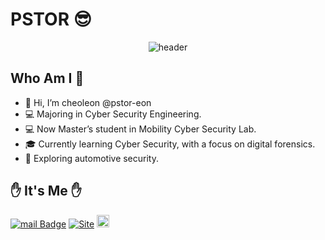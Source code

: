 # PSTOR 😎
<div align="center">

![header](https://capsule-render.vercel.app/api?type=soft&color=auto&height=135&section=header&text=pstor%20profile&fontSize=75)

</div>

## Who Am I 👋
- 👋 Hi, I’m cheoleon @pstor-eon
- 💻 Majoring in Cyber Security Engineering.
- 💻 Now Master’s student in Mobility Cyber Security Lab.
- 🎓 Currently learning Cyber Security, with a focus on digital forensics.
- 🚗 Exploring automotive security.

## ✋ It's Me ✋
[![mail Badge](https://img.shields.io/badge/Mail-D14836?style=flat&logo=mail&logoColor=white)](mailto:contact@pstor.dev)
[![Site](https://img.shields.io/badge/Pstor%20Web%20Site-1eb031?style=flat&logoColor=white)](https://pstor-eon.github.io/)
<a href="https://pstor-kr.tistory.com/"><img height="20px" src="https://github-readme-tistory-card.vercel.app/api/badge?name=Tistory&theme=%7Bdefault%7D" alt="Tistory&#39;s Badge"></a>

<!-- ![Anurag's GitHub stats](https://github-readme-stats.vercel.app/api?username=pstor-eon&hide=contribs,prs)
    
[![Top Langs](https://github-readme-stats.vercel.app/api/top-langs/?username=pstor-eon&layout=compact)](https://github.com/anuraghazra/github-readme-stats) -->

<!-- [![Hits](https://hits.seeyoufarm.com/api/count/incr/badge.svg?url=https%3A%2F%2Fgithub.com%2Fpstor-eon&count_bg=%2379C83D&title_bg=%23555555&icon=&icon_color=%23E7E7E7&title=hits&edge_flat=false)](https://hits.seeyoufarm.com) -->
